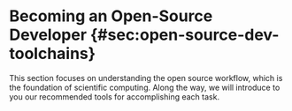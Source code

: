 # Becoming an Open-Source Developer {#sec:open-source-dev-toolchains}

This section focuses on understanding the open source workflow, which is the foundation of
scientific computing. Along the way, we will introduce to you our recommended
tools for accomplishing each task. 